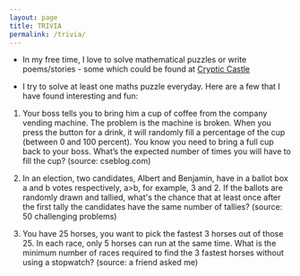 ```yaml
---
layout: page
title: TRIVIA
permalink: /trivia/
---
```


* In my free time, I love to solve mathematical puzzles or write poems/stories - some which could be found at
[Cryptic Castle](https://hitarth64.blogspot.com)

* I try to solve at least one maths puzzle everyday. Here are a few that I have found interesting and fun:

1. Your boss tells you to bring him a cup of coffee from the company vending machine. The problem is the machine is broken. When you press the button for a drink, it will randomly fill a percentage of the cup (between 0 and 100 percent). You know you need to bring a full cup back to your boss. What’s the expected number of times you will have to fill the cup? (source: cseblog.com)

2. In an election, two candidates, Albert and Benjamin, have in a ballot box a and b votes respectively, a>b, for example, 3 and 2. If the ballots are randomly drawn and tallied, what's the chance that at least once after the first tally the candidates have the same number of tallies? (source: 50 challenging problems)

3. You have 25 horses, you want to pick the fastest 3 horses out of those 25. In each race, only 5 horses can run at the same time. What is the minimum number of races required to find the 3 fastest horses without using a stopwatch? (source: a friend asked me)
